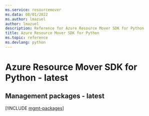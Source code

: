 ```yaml
---
ms.service: resourcemover
ms.data: 08/01/2022
ms.author: lmazuel
author: lmazuel
description: Reference for Azure Resource Mover SDK for Python
title: Azure Resource Mover SDK for Python
ms.topic: reference
ms.devlang: python
---
```

# Azure Resource Mover SDK for Python - latest

## Management packages - latest
[!INCLUDE [mgmt-packages](resource-mover-mgmt-index.md)]